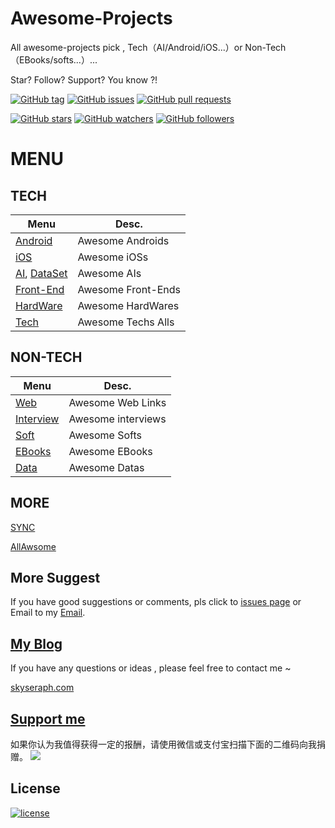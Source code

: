 # Awesome-Projects
All awesome-projects pick , Tech（AI/Android/iOS...）or Non-Tech（EBooks/softs...）...

Star? Follow? Support?  You know ?!


[![GitHub tag](https://img.shields.io/github/tag/skyseraph/awesome-projects.svg)](https://github.com/skyseraph/awesome-projects/releases)
[![GitHub issues](https://img.shields.io/github/issues/skyseraph/awesome-projects.svg)](https://github.com/skyseraph/awesome-projects/issues)
[![GitHub pull requests](https://img.shields.io/github/issues-pr/skyseraph/awesome-projects.svg)](https://github.com/skyseraph/awesome-projects/pulls)

[![GitHub stars](https://img.shields.io/github/stars/skyseraph/awesome-projects.svg?style=social&label=Star)](https://github.com/skyseraph/awesome-projects)
[![GitHub watchers](https://img.shields.io/github/watchers/skyseraph/awesome-projects.svg?style=social&label=Watch)](https://github.com/skyseraph/awesome-projects)
[![GitHub followers](https://img.shields.io/github/followers/skyseraph.svg?style=social&label=Follow)](https://github.com/skyseraph/awesome-projects) 

# MENU

## TECH

|			Menu					|		Desc.				|
|----------------------------	|-----------------------|
|	[Android](doc/android.md)	|	Awesome Androids	|
|	[iOS](doc/ios.md)			|	Awesome iOSs		|
|	[AI](doc/ai.md), [DataSet](doc/ai_dataset.md)		|	Awesome AIs			|
|	[Front-End](doc/front_end.md)	|	Awesome Front-Ends		|
|	[HardWare](doc/hardware.md)|	Awesome HardWares	|
|	[Tech](doc/tech_all.md)|	Awesome Techs Alls	|


## NON-TECH
|			Menu					|		Desc.				|
|----------------------------	|-----------------------|
|	[Web](doc/weblink.md)	|	Awesome Web Links 			|
|	[Interview](doc/interview.md)	|	Awesome interviews 			|
|	[Soft](doc/soft.md)|	Awesome Softs	|
|	[EBooks](doc/ebooks.md)|	Awesome EBooks	|
|	[Data](doc/data.md)|	Awesome Datas	|

## MORE

[SYNC](http://skyseraph.com/2017/10/01/Tools/AwesomeProjects/)

[AllAwsome](https://github.com/AllAwsome)   

## More Suggest

If you have good suggestions or comments, pls click to [issues page](https://github.com/skyseraph/awesome-projects/issues) or Email to my [Email](mailto:skyseraph00@126.com). 


## [My Blog](http://www.skyseraph.com )

If you have any questions or ideas , please feel free to contact me ~

[skyseraph.com](http://www.skyseraph.com) 


[Support me](http://www.skyseraph.com)
-------
如果你认为我值得获得一定的报酬，请使用微信或支付宝扫描下面的二维码向我捐赠。
![](http://7xo4q8.com1.z0.glb.clouddn.com/skyseraph/2016/wx_zfb.jpg "")



License
-------

[![license](https://img.shields.io/badge/License-GPLv3-blue.svg?style=flat-square)](https://github.com/skyseraph/awesome-projects/blob/master/LICENSE)
